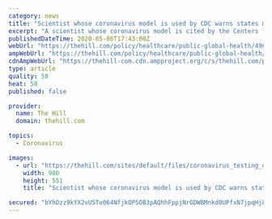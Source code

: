 ```yaml
---
category: news
title: "Scientist whose coronavirus model is used by CDC warns states may have to close again"
excerpt: "A scientist whose coronavirus model is cited by the Centers for Disease C"
publishedDateTime: 2020-05-06T17:43:00Z
webUrl: "https://thehill.com/policy/healthcare/public-global-health/496379-scientist-whose-coronavirus-model-is-used-by-cdc-warns"
ampWebUrl: "https://thehill.com/policy/healthcare/public-global-health/496379-scientist-whose-coronavirus-model-is-used-by-cdc-warns?amp"
cdnAmpWebUrl: "https://thehill-com.cdn.ampproject.org/c/s/thehill.com/policy/healthcare/public-global-health/496379-scientist-whose-coronavirus-model-is-used-by-cdc-warns?amp"
type: article
quality: 58
heat: 58
published: false

provider:
  name: The Hill
  domain: thehill.com

topics:
  - Coronavirus

images:
  - url: "https://thehill.com/sites/default/files/coronavirus_testing_dc_042120upi_lead.jpg"
    width: 980
    height: 551
    title: "Scientist whose coronavirus model is used by CDC warns states may have to close again"

secured: "bYhOzz9kYX2vU5To064NfjkOP5OB3pAQhhFppjNrGDWBMnkd0UPfxN7jpqHj8AVnTkGrA0BvmuDQjYvxdL6pnrLhg4mMqnPoniWjAHsSguVk7s2e6/X9P+Ij1pHBm2k3EtQFv47OwupNLcN4C0RT9obT+u5hrtcSfZEx3hsRXyofD+eeNXz0WuaRPl75M4ZAxmW/C6oGnGFRALOFulhV/1k8hnatfJvQTxSLYH7nOtm+5kUC2U5OG4na8XHBcWXpVRAwZxcNC0XeW8ZS3WpyXlki40dZEr8WhDeNfGsW39AXjZg8KSJE4XfSWwfpa4Fp;4cKtDfdX2ATa3xidGpdYTw=="
---
```


